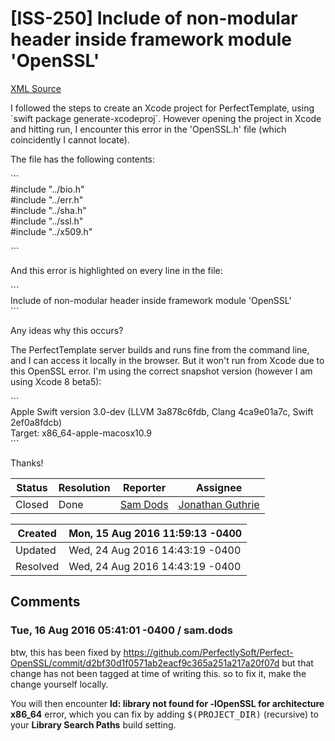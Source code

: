 # [ISS-250] Include of non-modular header inside framework module 'OpenSSL'

[XML Source](../xml/ISS-250.xml)
<p><p>I followed the steps to create an Xcode project for PerfectTemplate, using `swift package generate-xcodeproj`. However opening the project in Xcode and hitting run, I encounter this error in the 'OpenSSL.h' file (which coincidently I cannot locate).</p>

<p>The file has the following contents:</p>

<p>```<br/>
#include "../bio.h"<br/>
#include "../err.h"<br/>
#include "../sha.h"<br/>
#include "../ssl.h"<br/>
#include "../x509.h"</p>

<p>```</p>

<p>And this error is highlighted on every line in the file:</p>

<p>```<br/>
Include of non-modular header inside framework module 'OpenSSL'<br/>
```</p>

<p>Any ideas why this occurs?</p>

<p>The PerfectTemplate server builds and runs fine from the command line, and I can access it locally in the browser. But it won't run from Xcode due to this OpenSSL error. I'm using the correct snapshot version (however I am using Xcode 8 beta5):</p>

<p>```<br/>
Apple Swift version 3.0-dev (LLVM 3a878c6fdb, Clang 4ca9e01a7c, Swift 2ef0a8fdcb)<br/>
Target: x86_64-apple-macosx10.9<br/>
```</p>

<p>Thanks!</p></p>





Status|Resolution|Reporter|Assignee
------|----------|--------|--------
Closed|Done|[Sam Dods](sam.dods)|[Jonathan Guthrie]($jono)





Created|Mon, 15 Aug 2016 11:59:13 -0400
-------|--------------
Updated|Wed, 24 Aug 2016 14:43:19 -0400
Resolved|Wed, 24 Aug 2016 14:43:19 -0400


## Comments




### Tue, 16 Aug 2016 05:41:01 -0400 / sam.dods 

<p><p>btw, this has been fixed by <a href="https://github.com/PerfectlySoft/Perfect-OpenSSL/commit/d2bf30d1f0571ab2eacf9c365a251a217a20f07d" class="external-link" rel="nofollow">https://github.com/PerfectlySoft/Perfect-OpenSSL/commit/d2bf30d1f0571ab2eacf9c365a251a217a20f07d</a> but that change has not been tagged at time of writing this. so to fix it, make the change yourself locally.</p>

<p>You will then encounter <b>ld: library not found for -lOpenSSL for architecture x86_64</b> error, which you can fix by adding <tt>$(PROJECT_DIR)</tt> (recursive) to your <b>Library Search Paths</b> build setting.</p></p>


